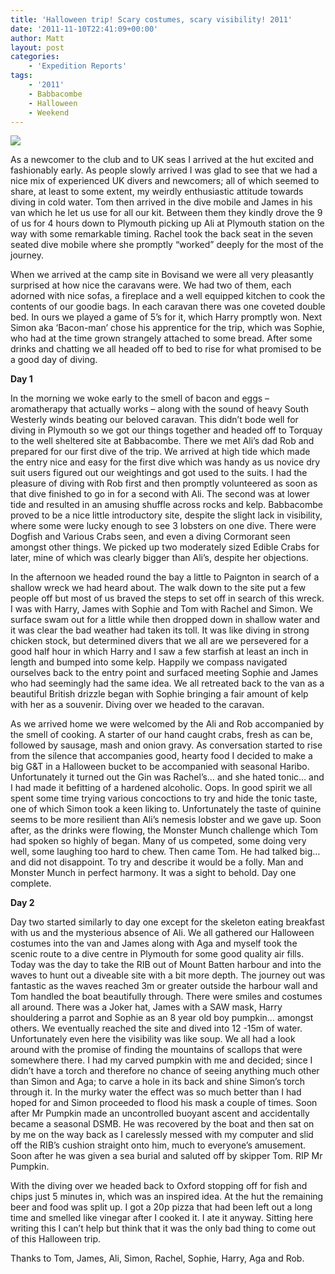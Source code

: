 ```yaml
---
title: 'Halloween trip! Scary costumes, scary visibility! 2011'
date: '2011-11-10T22:41:09+00:00'
author: Matt
layout: post
categories:
    - 'Expedition Reports'
tags:
    - '2011'
    - Babbacombe
    - Halloween
    - Weekend
---
```


![](http://ouueg.com/wp-content/uploads/2011/11/68789_741496832853_2147133_n.jpg)

As a newcomer to the club and to UK seas I arrived at the hut excited and fashionably early. As people slowly arrived I was glad to see that we had a nice mix of experienced UK divers and newcomers; all of which seemed to share, at least to some extent, my weirdly enthusiastic attitude towards diving in cold water. Tom then arrived in the dive mobile and James in his van which he let us use for all our kit. Between them they kindly drove the 9 of us for 4 hours down to Plymouth picking up Ali at Plymouth station on the way with some remarkable timing. Rachel took the back seat in the seven seated dive mobile where she promptly “worked” deeply for the most of the journey.

When we arrived at the camp site in Bovisand we were all very pleasantly surprised at how nice the caravans were. We had two of them, each adorned with nice sofas, a fireplace and a well equipped kitchen to cook the contents of our goodie bags. In each caravan there was one coveted double bed. In ours we played a game of 5’s for it, which Harry promptly won. Next Simon aka ‘Bacon-man’ chose his apprentice for the trip, which was Sophie, who had at the time grown strangely attached to some bread. After some drinks and chatting we all headed off to bed to rise for what promised to be a good day of diving.

**Day 1**

In the morning we woke early to the smell of bacon and eggs – aromatherapy that actually works – along with the sound of heavy South Westerly winds beating our beloved caravan. This didn’t bode well for diving in Plymouth so we got our things together and headed off to Torquay to the well sheltered site at Babbacombe. There we met Ali’s dad Rob and prepared for our first dive of the trip. We arrived at high tide which made the entry nice and easy for the first dive which was handy as us novice dry suit users figured out our weightings and got used to the suits. I had the pleasure of diving with Rob first and then promptly volunteered as soon as that dive finished to go in for a second with Ali. The second was at lower tide and resulted in an amusing shuffle across rocks and kelp. Babbacombe proved to be a nice little introductory site, despite the slight lack in visibility, where some were lucky enough to see 3 lobsters on one dive. There were Dogfish and Various Crabs seen, and even a diving Cormorant seen amongst other things. We picked up two moderately sized Edible Crabs for later, mine of which was clearly bigger than Ali’s, despite her objections.

In the afternoon we headed round the bay a little to Paignton in search of a shallow wreck we had heard about. The walk down to the site put a few people off but most of us braved the steps to set off in search of this wreck. I was with Harry, James with Sophie and Tom with Rachel and Simon. We surface swam out for a little while then dropped down in shallow water and it was clear the bad weather had taken its toll. It was like diving in strong chicken stock, but determined divers that we all are we persevered for a good half hour in which Harry and I saw a few starfish at least an inch in length and bumped into some kelp. Happily we compass navigated ourselves back to the entry point and surfaced meeting Sophie and James who had seemingly had the same idea. We all retreated back to the van as a beautiful British drizzle began with Sophie bringing a fair amount of kelp with her as a souvenir. Diving over we headed to the caravan.

As we arrived home we were welcomed by the Ali and Rob accompanied by the smell of cooking. A starter of our hand caught crabs, fresh as can be, followed by sausage, mash and onion gravy. As conversation started to rise from the silence that accompanies good, hearty food I decided to make a big G&T in a Halloween bucket to be accompanied with seasonal Haribo. Unfortunately it turned out the Gin was Rachel’s… and she hated tonic… and I had made it befitting of a hardened alcoholic. Oops. In good spirit we all spent some time trying various concoctions to try and hide the tonic taste, one of which Simon took a keen liking to. Unfortunately the taste of quinine seems to be more resilient than Ali’s nemesis lobster and we gave up. Soon after, as the drinks were flowing, the Monster Munch challenge which Tom had spoken so highly of began. Many of us competed, some doing very well, some laughing too hard to chew. Then came Tom. He had talked big… and did not disappoint. To try and describe it would be a folly. Man and Monster Munch in perfect harmony. It was a sight to behold. Day one complete.

**Day 2**

Day two started similarly to day one except for the skeleton eating breakfast with us and the mysterious absence of Ali. We all gathered our Halloween costumes into the van and James along with Aga and myself took the scenic route to a dive centre in Plymouth for some good quality air fills. Today was the day to take the RIB out of Mount Batten harbour and into the waves to hunt out a diveable site with a bit more depth. The journey out was fantastic as the waves reached 3m or greater outside the harbour wall and Tom handled the boat beautifully through. There were smiles and costumes all around. There was a Joker hat, James with a SAW mask, Harry shouldering a parrot and Sophie as an 8 year old boy pumpkin… amongst others. We eventually reached the site and dived into 12 -15m of water. Unfortunately even here the visibility was like soup. We all had a look around with the promise of finding the mountains of scallops that were somewhere there. I had my carved pumpkin with me and decided; since I didn’t have a torch and therefore no chance of seeing anything much other than Simon and Aga; to carve a hole in its back and shine Simon’s torch through it. In the murky water the effect was so much better than I had hoped for and Simon proceeded to flood his mask a couple of times. Soon after Mr Pumpkin made an uncontrolled buoyant ascent and accidentally became a seasonal DSMB. He was recovered by the boat and then sat on by me on the way back as I carelessly messed with my computer and slid off the RIB’s cushion straight onto him, much to everyone’s amusement. Soon after he was given a sea burial and saluted off by skipper Tom. RIP Mr Pumpkin.

With the diving over we headed back to Oxford stopping off for fish and chips just 5 minutes in, which was an inspired idea. At the hut the remaining beer and food was split up. I got a 20p pizza that had been left out a long time and smelled like vinegar after I cooked it. I ate it anyway. Sitting here writing this I can’t help but think that it was the only bad thing to come out of this Halloween trip.

Thanks to Tom, James, Ali, Simon, Rachel, Sophie, Harry, Aga and Rob.

